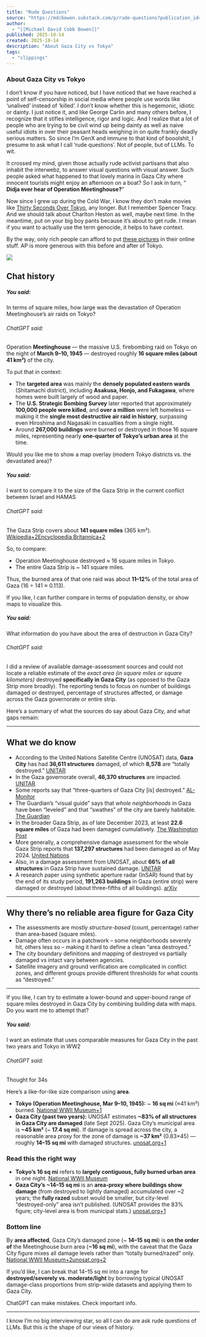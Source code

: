 ```yaml
---
title: "Rude Questions"
source: "https://mdcbowen.substack.com/p/rude-questions?publication_id=61420&post_id=176170623&isFreemail=false&r=7br8e&triedRedirect=true"
author:
  - "[[Michael David Cobb Bowen]]"
published: 2025-10-14
created: 2025-10-14
description: "About Gaza City vs Tokyo"
tags:
  - "clippings"
---
```

### About Gaza City vs Tokyo

I don’t know if you have noticed, but I have noticed that we have reached a point of self-censorship in social media where people use words like ‘unalived’ instead of ‘killed’. I don’t know whether this is hegemonic, idiotic or dainty. I just notice it, and like George Carlin and many others before, I recognize that it stifles intelligence, rigor and logic. And I realize that a lot of people who are trying to be civil wind up being dainty as well as naive useful idiots in over their peasant heads weighing in on quite frankly deadly serious matters. So since I’m GenX and immune to that kind of booolshit, I presume to ask what I call ‘rude questions’. Not of people, but of LLMs. To wit.

It crossed my mind, given those actually rude activist partisans that also inhabit the interwebz, to answer visual questions with visual answer. Such people asked what happened to that lovely marina in Gaza City where innocent tourists might enjoy an afternoon on a boat? So I ask in turn, “ **Didja ever hear of Operation Meetinghouse?**”

Now since I grew up during the Cold War, I know they don’t make movies like [Thirty Seconds Over Tokyo](https://www.imdb.com/title/tt0037366/), any longer. But I remember Spencer Tracy. And we should talk about Charlton Heston as well, maybe next time. In the meantime, put on your big boy pants because it’s about to get rude. I mean if you want to actually use the term genocide, it helps to have context.

By the way, only rich people can afford to put [these pictures](https://www.gettyimages.com/search/2/image?phrase=fire+bombing+of+tokyo) in their online stuff. AP is more generous with this before and after of Tokyo.

![](https://substackcdn.com/image/fetch/$s_!NyMJ!,w_424,c_limit,f_webp,q_auto:good,fl_progressive:steep/https%3A%2F%2Fsubstack-post-media.s3.amazonaws.com%2Fpublic%2Fimages%2F78861cf5-75a9-4182-a117-32c7f441cb0f_851x1151.webp)

## Chat history

##### You said:

In terms of square miles, how large was the devastation of Operation Meetinghouse’s air raids on Tokyo?

###### ChatGPT said:

Operation **Meetinghouse** — the massive U.S. firebombing raid on Tokyo on the night of **March 9–10, 1945** — destroyed roughly **16 square miles (about 41 km²)** of the city.

To put that in context:

- The **targeted area** was mainly the **densely populated eastern wards** (Shitamachi district), including **Asakusa, Honjo, and Fukagawa**, where homes were built largely of wood and paper.
- The **U.S. Strategic Bombing Survey** later reported that approximately **100,000 people were killed**, and **over a million** were left homeless — making it the **single most destructive air raid in history**, surpassing even Hiroshima and Nagasaki in casualties from a single night.
- Around **267,000 buildings** were burned or destroyed in those 16 square miles, representing nearly **one-quarter of Tokyo’s urban area** at the time.

Would you like me to show a map overlay (modern Tokyo districts vs. the devastated area)?

##### You said:

I want to compare it to the size of the Gaza Strip in the current conflict between Israel and HAMAS

###### ChatGPT said:

The Gaza Strip covers about **141 square miles** (365 km²). [Wikipedia+2Encyclopedia Britannica+2](https://en.wikipedia.org/wiki/Gaza_Strip?utm_source=chatgpt.com)

So, to compare:

- Operation Meetinghouse destroyed ≈ 16 square miles in Tokyo.
- The entire Gaza Strip is ~ 141 square miles.

Thus, the burned area of that one raid was about **11–12%** of the total area of Gaza (16 ÷ 141 ≈ 0.113).

If you like, I can further compare in terms of population density, or show maps to visualize this.

##### You said:

What information do you have about the area of destruction in Gaza City?

###### ChatGPT said:

I did a review of available damage-assessment sources and could not locate a reliable estimate of the *exact area (in square miles or square kilometers)* destroyed **specifically in Gaza City** (as opposed to the Gaza Strip more broadly). The reporting tends to focus on number of buildings damaged or destroyed, percentage of structures affected, or damage across the Gaza governorate or entire strip.

Here’s a summary of what the sources do say about Gaza City, and what gaps remain:

---

## What we do know

- According to the United Nations Satellite Centre (UNOSAT) data, **Gaza City** has had **36,611 structures** damaged, of which **8,578** are “totally destroyed.” [UNITAR](https://unitar.org/about/news-stories/press/66percent-total-structures-gaza-strip-have-sustained-damage-unosats-analysis-reveals?utm_source=chatgpt.com)
- In the Gaza governorate overall, **46,370 structures** are impacted. [UNITAR](https://unitar.org/about/news-stories/press/66percent-total-structures-gaza-strip-have-sustained-damage-unosats-analysis-reveals?utm_source=chatgpt.com)
- Some reports say that “three-quarters of Gaza City \[is\] destroyed.” [AL-Monitor](https://www.al-monitor.com/originals/2024/05/unlike-anything-we-have-studied-gazas-destruction-numbers?utm_source=chatgpt.com)
- The Guardian’s “visual guide” says that *whole neighborhoods* in Gaza have been “leveled” and that “swathes” of the city are barely habitable. [The Guardian](https://www.theguardian.com/world/2025/jan/18/a-visual-guide-to-the-destruction-of-gaza?utm_source=chatgpt.com)
- In the broader Gaza Strip, as of late December 2023, at least **22.6 square miles** of Gaza had been damaged cumulatively. [The Washington Post](https://www.washingtonpost.com/world/2023/gaza-strip-map-attacks-damage/?utm_source=chatgpt.com)
- More generally, a comprehensive damage assessment for the whole Gaza Strip reports that **137,297 structures** had been damaged as of May 2024. [United Nations](https://www.un.org/unispal/wp-content/uploads/2024/06/environmental_impact_conflict_Gaza.pdf?utm_source=chatgpt.com)
- Also, in a damage assessment from UNOSAT, about **66% of all structures** in Gaza Strip have sustained damage. [UNITAR](https://unitar.org/about/news-stories/press/66percent-total-structures-gaza-strip-have-sustained-damage-unosats-analysis-reveals?utm_source=chatgpt.com)
- A research paper using synthetic aperture radar (InSAR) found that by the end of its study period, **191,263 buildings** in Gaza (entire strip) were damaged or destroyed (about three-fifths of all buildings). [arXiv](https://arxiv.org/abs/2506.14730?utm_source=chatgpt.com)

---

## Why there’s no reliable area figure for Gaza City

- The assessments are mostly *structure-based* (count, percentage) rather than area-based (square miles).
- Damage often occurs in a patchwork – some neighborhoods severely hit, others less so – making it hard to define a clean “area destroyed.”
- The city boundary definitions and mapping of destroyed vs partially damaged vs intact vary between agencies.
- Satellite imagery and ground verification are complicated in conflict zones, and different groups provide different thresholds for what counts as “destroyed.”

---

If you like, I can try to estimate a lower-bound and upper-bound range of square miles destroyed in Gaza City by combining building data with maps. Do you want me to attempt that?

##### You said:

I want an estimate that uses comparable measures for Gaza City in the past two years and Tokyo in WW2

###### ChatGPT said:

Thought for 34s

Here’s a like-for-like size comparison using **area**.

- **Tokyo (Operation Meetinghouse, Mar 9–10, 1945):** ~ **16 sq mi** (≈41 km²) burned. [National WWII Museum+1](https://www.nationalww2museum.org/war/articles/hellfire-earth-operation-meetinghouse?utm_source=chatgpt.com)
- **Gaza City (past two years):** UNOSAT estimates **~83% of all structures in Gaza City are damaged** (late Sept 2025). Gaza City’s municipal area is **~45 km²** (~ **17.4 sq mi**). If damage is spread across the city, a reasonable area proxy for the zone of damage is **~37 km²** (0.83×45) — roughly **14–15 sq mi** with damaged structures. [unosat.org+1](https://unosat.org/products/4205?utm_source=chatgpt.com)

### Read this the right way

- **Tokyo’s 16 sq mi** refers to **largely contiguous, fully burned urban area** in one night. [National WWII Museum](https://www.nationalww2museum.org/war/articles/hellfire-earth-operation-meetinghouse?utm_source=chatgpt.com)
- **Gaza City’s ~14–15 sq mi** is an **area-proxy where buildings show damage** (from destroyed to lightly damaged) accumulated over ~2 years; the **fully razed** subset would be smaller, but city-level “destroyed-only” area isn’t published. (UNOSAT provides the 83% figure; city-level area is from municipal stats.) [unosat.org+1](https://unosat.org/products/4205?utm_source=chatgpt.com)

### Bottom line

By **area affected**, Gaza City’s damaged zone (~ **14–15 sq mi**) is **on the order of** the Meetinghouse burn area (**~16 sq mi**), with the caveat that the Gaza City figure mixes all damage levels rather than “totally burned/razed” only. [National WWII Museum+2unosat.org+2](https://www.nationalww2museum.org/war/articles/hellfire-earth-operation-meetinghouse?utm_source=chatgpt.com)

If you’d like, I can break that 14–15 sq mi into a range for **destroyed/severely vs. moderate/light** by borrowing typical UNOSAT damage-class proportions from strip-wide datasets and applying them to Gaza City.

ChatGPT can make mistakes. Check important info.

---

I know I’m no big interviewing star, so all I can do are ask rude questions of LLMs. But this is the shape of our views of history.